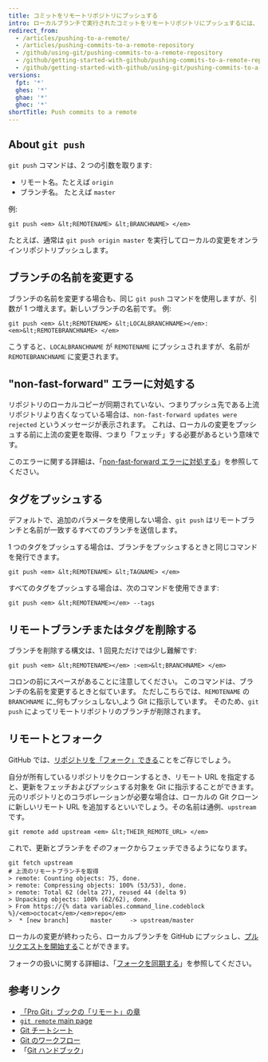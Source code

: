 ```yaml
---
title: コミットをリモートリポジトリにプッシュする
intro: ローカルブランチで実行されたコミットをリモートリポジトリにプッシュするには、`git push` を使用します。
redirect_from:
  - /articles/pushing-to-a-remote/
  - /articles/pushing-commits-to-a-remote-repository
  - /github/using-git/pushing-commits-to-a-remote-repository
  - /github/getting-started-with-github/pushing-commits-to-a-remote-repository
  - /github/getting-started-with-github/using-git/pushing-commits-to-a-remote-repository
versions:
  fpt: '*'
  ghes: '*'
  ghae: '*'
  ghec: '*'
shortTitle: Push commits to a remote
---
```


## About `git push`
`git push` コマンドは、2 つの引数を取ります:

* リモート名。たとえば `origin`
* ブランチ名。 たとえば `master`

例:

```shell
git push <em> &lt;REMOTENAME> &lt;BRANCHNAME> </em>
```

たとえば、通常は `git push origin master` を実行してローカルの変更をオンラインリポジトリプッシュします。

## ブランチの名前を変更する

ブランチの名前を変更する場合も、同じ `git push` コマンドを使用しますが、引数が 1 つ増えます。新しいブランチの名前です。 例:

```shell
git push <em> &lt;REMOTENAME> &lt;LOCALBRANCHNAME></em>:<em>&lt;REMOTEBRANCHNAME> </em>
```

こうすると、`LOCALBRANCHNAME` が `REMOTENAME` にプッシュされますが、名前が `REMOTEBRANCHNAME` に変更されます。

## "non-fast-forward" エラーに対処する

リポジトリのローカルコピーが同期されていない、つまりプッシュ先である上流リポジトリより古くなっている場合は、`non-fast-forward updates were rejected` というメッセージが表示されます。 これは、ローカルの変更をプッシュする前に上流の変更を取得、つまり「フェッチ」する必要があるという意味です。

このエラーに関する詳細は、「[non-fast-forward エラーに対処する](/github/getting-started-with-github/dealing-with-non-fast-forward-errors)」を参照してください。

## タグをプッシュする

デフォルトで、追加のパラメータを使用しない場合、`git push` はリモートブランチと名前が一致するすべてのブランチを送信します。

1 つのタグをプッシュする場合は、ブランチをプッシュするときと同じコマンドを発行できます。

```shell
git push <em> &lt;REMOTENAME> &lt;TAGNAME> </em>
```

すべてのタグをプッシュする場合は、次のコマンドを使用できます:

```shell
git push <em> &lt;REMOTENAME></em> --tags
```

## リモートブランチまたはタグを削除する

ブランチを削除する構文は、1 回見ただけでは少し難解です:

```shell
git push <em> &lt;REMOTENAME></em> :<em>&lt;BRANCHNAME> </em>
```

コロンの前にスペースがあることに注意してください。 このコマンドは、ブランチの名前を変更するときと似ています。 ただしこちらでは、`REMOTENAME` の `BRANCHNAME` に_何もプッシュしない_よう Git に指示しています。 そのため、`git push` によってリモートリポジトリのブランチが削除されます。

## リモートとフォーク

GitHub では、[リポジトリを「フォーク」できる](https://guides.github.com/overviews/forking/)ことをご存じでしょう。

自分が所有しているリポジトリをクローンするとき、リモート URL を指定すると、更新をフェッチおよびプッシュする対象を Git に指示することができます。 元のリポジトリとのコラボレーションが必要な場合は、ローカルの Git クローンに新しいリモート URL を追加するといいでしょう。その名前は通例、`upstream` です。

```shell
git remote add upstream <em> &lt;THEIR_REMOTE_URL> </em>
```

これで、更新とブランチを*その*フォークからフェッチできるようになります。

```shell
git fetch upstream
# 上流のリモートブランチを取得
> remote: Counting objects: 75, done.
> remote: Compressing objects: 100% (53/53), done.
> remote: Total 62 (delta 27), reused 44 (delta 9)
> Unpacking objects: 100% (62/62), done.
> From https://{% data variables.command_line.codeblock %}/<em>octocat</em>/<em>repo</em>
>  * [new branch]      master     -> upstream/master
```

ローカルの変更が終わったら、ローカルブランチを GitHub にプッシュし、[プルリクエストを開始する](/pull-requests/collaborating-with-pull-requests/proposing-changes-to-your-work-with-pull-requests/about-pull-requests)ことができます。

フォークの扱いに関する詳細は、「[フォークを同期する](/pull-requests/collaborating-with-pull-requests/working-with-forks/syncing-a-fork)」を参照してください。

## 参考リンク

- [「Pro Git」ブックの「リモート」の章](https://git-scm.com/book/ch5-2.html)
- [`git remote` main page](https://git-scm.com/docs/git-remote.html)
- [Git チートシート](/articles/git-cheatsheet)
- [Git のワークフロー](/github/getting-started-with-github/git-workflows)
- 「[Git ハンドブック](https://guides.github.com/introduction/git-handbook/)」
